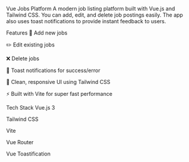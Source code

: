 Vue Jobs Platform
A modern job listing platform built with Vue.js and Tailwind CSS.
You can add, edit, and delete job postings easily. The app also uses toast notifications to provide instant feedback to users.

Features
📝 Add new jobs

✏️ Edit existing jobs

❌ Delete jobs

🔔 Toast notifications for success/error

🎨 Clean, responsive UI using Tailwind CSS

⚡ Built with Vite for super fast performance

Tech Stack
Vue.js 3

Tailwind CSS

Vite

Vue Router

Vue Toastification
